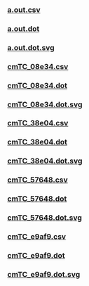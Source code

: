 ### [a.out.csv](a.out.csv)
### [a.out.dot](a.out.dot)
### [a.out.dot.svg](a.out.dot.svg)
### [cmTC_08e34.csv](cmTC_08e34.csv)
### [cmTC_08e34.dot](cmTC_08e34.dot)
### [cmTC_08e34.dot.svg](cmTC_08e34.dot.svg)
### [cmTC_38e04.csv](cmTC_38e04.csv)
### [cmTC_38e04.dot](cmTC_38e04.dot)
### [cmTC_38e04.dot.svg](cmTC_38e04.dot.svg)
### [cmTC_57648.csv](cmTC_57648.csv)
### [cmTC_57648.dot](cmTC_57648.dot)
### [cmTC_57648.dot.svg](cmTC_57648.dot.svg)
### [cmTC_e9af9.csv](cmTC_e9af9.csv)
### [cmTC_e9af9.dot](cmTC_e9af9.dot)
### [cmTC_e9af9.dot.svg](cmTC_e9af9.dot.svg)
